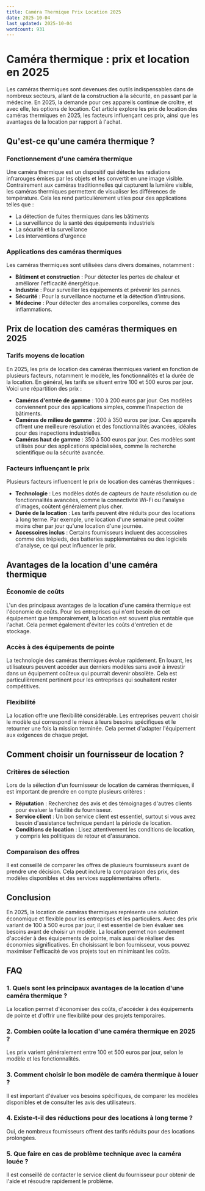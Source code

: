 ```yaml
---
title: Caméra Thermique Prix Location 2025
date: 2025-10-04
last_updated: 2025-10-04
wordcount: 931
---
```


# Caméra thermique : prix et location en 2025

Les caméras thermiques sont devenues des outils indispensables dans de nombreux secteurs, allant de la construction à la sécurité, en passant par la médecine. En 2025, la demande pour ces appareils continue de croître, et avec elle, les options de location. Cet article explore les prix de location des caméras thermiques en 2025, les facteurs influençant ces prix, ainsi que les avantages de la location par rapport à l'achat.

## Qu'est-ce qu'une caméra thermique ?

### Fonctionnement d'une caméra thermique

Une caméra thermique est un dispositif qui détecte les radiations infrarouges émises par les objets et les convertit en une image visible. Contrairement aux caméras traditionnelles qui capturent la lumière visible, les caméras thermiques permettent de visualiser les différences de température. Cela les rend particulièrement utiles pour des applications telles que :

- La détection de fuites thermiques dans les bâtiments
- La surveillance de la santé des équipements industriels
- La sécurité et la surveillance
- Les interventions d'urgence

### Applications des caméras thermiques

Les caméras thermiques sont utilisées dans divers domaines, notamment :

- **Bâtiment et construction** : Pour détecter les pertes de chaleur et améliorer l'efficacité énergétique.
- **Industrie** : Pour surveiller les équipements et prévenir les pannes.
- **Sécurité** : Pour la surveillance nocturne et la détection d'intrusions.
- **Médecine** : Pour détecter des anomalies corporelles, comme des inflammations.

## Prix de location des caméras thermiques en 2025

### Tarifs moyens de location

En 2025, les prix de location des caméras thermiques varient en fonction de plusieurs facteurs, notamment le modèle, les fonctionnalités et la durée de la location. En général, les tarifs se situent entre 100 et 500 euros par jour. Voici une répartition des prix :

- **Caméras d'entrée de gamme** : 100 à 200 euros par jour. Ces modèles conviennent pour des applications simples, comme l'inspection de bâtiments.
- **Caméras de milieu de gamme** : 200 à 350 euros par jour. Ces appareils offrent une meilleure résolution et des fonctionnalités avancées, idéales pour des inspections industrielles.
- **Caméras haut de gamme** : 350 à 500 euros par jour. Ces modèles sont utilisés pour des applications spécialisées, comme la recherche scientifique ou la sécurité avancée.

### Facteurs influençant le prix

Plusieurs facteurs influencent le prix de location des caméras thermiques :

- **Technologie** : Les modèles dotés de capteurs de haute résolution ou de fonctionnalités avancées, comme la connectivité Wi-Fi ou l'analyse d'images, coûtent généralement plus cher.
- **Durée de la location** : Les tarifs peuvent être réduits pour des locations à long terme. Par exemple, une location d'une semaine peut coûter moins cher par jour qu'une location d'une journée.
- **Accessoires inclus** : Certains fournisseurs incluent des accessoires comme des trépieds, des batteries supplémentaires ou des logiciels d'analyse, ce qui peut influencer le prix.

## Avantages de la location d'une caméra thermique

### Économie de coûts

L'un des principaux avantages de la location d'une caméra thermique est l'économie de coûts. Pour les entreprises qui n'ont besoin de cet équipement que temporairement, la location est souvent plus rentable que l'achat. Cela permet également d'éviter les coûts d'entretien et de stockage.

### Accès à des équipements de pointe

La technologie des caméras thermiques évolue rapidement. En louant, les utilisateurs peuvent accéder aux derniers modèles sans avoir à investir dans un équipement coûteux qui pourrait devenir obsolète. Cela est particulièrement pertinent pour les entreprises qui souhaitent rester compétitives.

### Flexibilité

La location offre une flexibilité considérable. Les entreprises peuvent choisir le modèle qui correspond le mieux à leurs besoins spécifiques et le retourner une fois la mission terminée. Cela permet d'adapter l'équipement aux exigences de chaque projet.

## Comment choisir un fournisseur de location ?

### Critères de sélection

Lors de la sélection d'un fournisseur de location de caméras thermiques, il est important de prendre en compte plusieurs critères :

- **Réputation** : Recherchez des avis et des témoignages d'autres clients pour évaluer la fiabilité du fournisseur.
- **Service client** : Un bon service client est essentiel, surtout si vous avez besoin d'assistance technique pendant la période de location.
- **Conditions de location** : Lisez attentivement les conditions de location, y compris les politiques de retour et d'assurance.

### Comparaison des offres

Il est conseillé de comparer les offres de plusieurs fournisseurs avant de prendre une décision. Cela peut inclure la comparaison des prix, des modèles disponibles et des services supplémentaires offerts.

## Conclusion

En 2025, la location de caméras thermiques représente une solution économique et flexible pour les entreprises et les particuliers. Avec des prix variant de 100 à 500 euros par jour, il est essentiel de bien évaluer ses besoins avant de choisir un modèle. La location permet non seulement d'accéder à des équipements de pointe, mais aussi de réaliser des économies significatives. En choisissant le bon fournisseur, vous pouvez maximiser l'efficacité de vos projets tout en minimisant les coûts.

## FAQ

### 1. Quels sont les principaux avantages de la location d'une caméra thermique ?

La location permet d'économiser des coûts, d'accéder à des équipements de pointe et d'offrir une flexibilité pour des projets temporaires.

### 2. Combien coûte la location d'une caméra thermique en 2025 ?

Les prix varient généralement entre 100 et 500 euros par jour, selon le modèle et les fonctionnalités.

### 3. Comment choisir le bon modèle de caméra thermique à louer ?

Il est important d'évaluer vos besoins spécifiques, de comparer les modèles disponibles et de consulter les avis des utilisateurs.

### 4. Existe-t-il des réductions pour des locations à long terme ?

Oui, de nombreux fournisseurs offrent des tarifs réduits pour des locations prolongées.

### 5. Que faire en cas de problème technique avec la caméra louée ?

Il est conseillé de contacter le service client du fournisseur pour obtenir de l'aide et résoudre rapidement le problème.